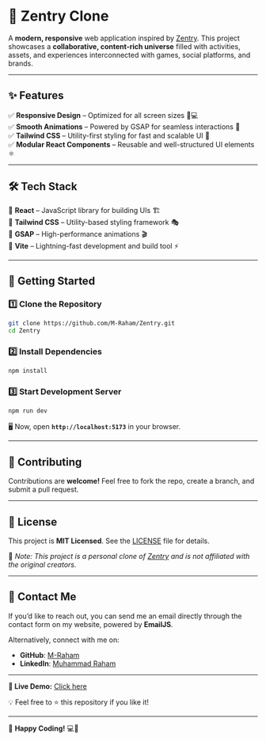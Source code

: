 # 🚀 Zentry Clone  

A **modern, responsive** web application inspired by [Zentry](https://zentry.com/). This project showcases a **collaborative, content-rich universe** filled with activities, assets, and experiences interconnected with games, social platforms, and brands.  

---

## ✨ Features  

✅ **Responsive Design** – Optimized for all screen sizes 📱💻  
✅ **Smooth Animations** – Powered by GSAP for seamless interactions 🎥  
✅ **Tailwind CSS** – Utility-first styling for fast and scalable UI 🎨  
✅ **Modular React Components** – Reusable and well-structured UI elements ⚛️  

---

## 🛠️ Tech Stack  

🔹 **React** – JavaScript library for building UIs 🏗️  
🔹 **Tailwind CSS** – Utility-based styling framework 🎭  
🔹 **GSAP** – High-performance animations 🎬  
🔹 **Vite** – Lightning-fast development and build tool ⚡  

---

## 🚀 Getting Started  

### **1️⃣ Clone the Repository**  

```bash
git clone https://github.com/M-Raham/Zentry.git
cd Zentry
```

### **2️⃣ Install Dependencies**  

```bash
npm install
```

### **3️⃣ Start Development Server**  

```bash
npm run dev
```

🖥️ Now, open **`http://localhost:5173`** in your browser.  

---

## 🤝 Contributing  

Contributions are **welcome!** Feel free to fork the repo, create a branch, and submit a pull request.  

---

## 📜 License  

This project is **MIT Licensed**. See the [LICENSE](LICENSE) file for details.  

🚨 *Note: This project is a personal clone of [Zentry](https://zentry.com/) and is not affiliated with the original creators.*  

---

## 📧 Contact Me

If you’d like to reach out, you can send me an email directly through the contact form on my website, powered by **EmailJS**.

Alternatively, connect with me on:
- **GitHub**: [M-Raham](https://github.com/M-Raham)
- **LinkedIn**: [Muhammad Raham](https://www.linkedin.com/in/muhammad-raham/)

---

**🚀 Live Demo:** [Click here](https://m-raham.github.io/My-Portfolio/)

💡 Feel free to ⭐ this repository if you like it!

---

🎯 **Happy Coding!** 💻🚀
